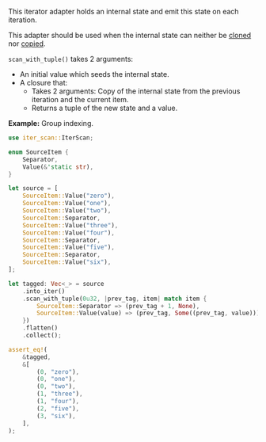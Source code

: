 This iterator adapter holds an internal state and emit this state on each iteration.

This adapter should be used when the internal state can neither be [cloned](Clone) nor [copied](Copy).

`scan_with_tuple()` takes 2 arguments:
* An initial value which seeds the internal state.
* A closure that:
  - Takes 2 arguments: Copy of the internal state from the previous iteration and the current item.
  - Returns a tuple of the new state and a value.

**Example:** Group indexing.

```rust
use iter_scan::IterScan;

enum SourceItem {
    Separator,
    Value(&'static str),
}

let source = [
    SourceItem::Value("zero"),
    SourceItem::Value("one"),
    SourceItem::Value("two"),
    SourceItem::Separator,
    SourceItem::Value("three"),
    SourceItem::Value("four"),
    SourceItem::Separator,
    SourceItem::Value("five"),
    SourceItem::Separator,
    SourceItem::Value("six"),
];

let tagged: Vec<_> = source
    .into_iter()
    .scan_with_tuple(0u32, |prev_tag, item| match item {
        SourceItem::Separator => (prev_tag + 1, None),
        SourceItem::Value(value) => (prev_tag, Some((prev_tag, value))),
    })
    .flatten()
    .collect();

assert_eq!(
    &tagged,
    &[
        (0, "zero"),
        (0, "one"),
        (0, "two"),
        (1, "three"),
        (1, "four"),
        (2, "five"),
        (3, "six"),
    ],
);
```
